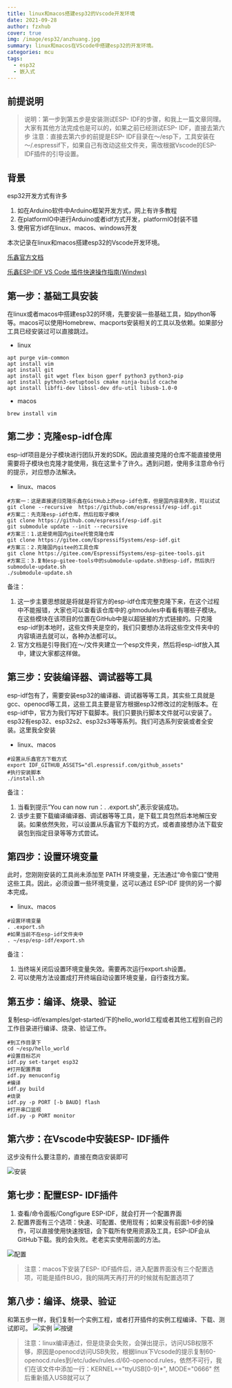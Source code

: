 ```yaml
---
title: linux和macos搭建esp32的Vscode开发环境
date: 2021-09-28
author: fzxhub
cover: true
img: /image/esp32/anzhuang.jpg
summary: linux和macos在VScode中搭建esp32的开发环境。
categories: mcu
tags:
  - esp32
  - 嵌入式
---
```


## 前提说明

> 说明：第一步到第五步是安装测试ESP- IDF的步骤，和我上一篇文章同理。大家有其他方法完成也是可以的，如果之前已经测试ESP- IDF，直接去第六步
> 注意：直接去第六步的前提是ESP- IDF目录在～/esp下，工具安装在～/.espressif下，如果自己有改动这些文件夹，需改根据Vscode的ESP- IDF插件的引导设置。

## 背景

esp32开发方式有许多
1. 如在Arduino软件中Arduino框架开发方式，网上有许多教程
2. 在platformIO中进行Arduino或者idf方式开发，platformIO封装不错
3. 使用官方idf在linux、macos、windows开发

本次记录在linux和macos搭建esp32的Vscode开发环境。

[乐鑫官方文档](https://docs.espressif.com/projects/esp-idf/zh_CN/latest/esp32/get-started/index.html#get-started-get-prerequisites)

[乐鑫ESP-IDF VS Code 插件快速操作指南(Windws)](https://www.bilibili.com/video/BV17p4y167uN?p=1)


## 第一步：基础工具安装

在linux或者macos中搭建esp32的环境，先要安装一些基础工具，如python等等。macos可以使用Homebrew、macports安装相关的工具以及依赖。如果部分工具已经安装过可以直接跳过。
- linux

``` shell
apt purge vim-common
apt install vim
apt install git
apt install git wget flex bison gperf python3 python3-pip 
apt install python3-setuptools cmake ninja-build ccache 
apt install libffi-dev libssl-dev dfu-util libusb-1.0-0
```
- macos

``` shell
brew install vim
```

## 第二步：克隆esp-idf仓库

esp-idf项目是分子模块进行团队开发的SDK。因此直接克隆的仓库不能直接使用需要将子模块也克隆才能使用，我在这里卡了许久。遇到问题，使用多注意命令行的提示，对应想办法解决。

- linux、macos

``` shell
#方案一：这是直接递归克隆乐鑫在GitHub上的esp-idf仓库，但是国内容易失败，可以试试
git clone --recursive  https://github.com/espressif/esp-idf.git
#方案二：先克隆esp-idf仓库，然后拉取子模块
git clone https://github.com/espressif/esp-idf.git
git submodule update --init --recursive
#方案三：1.这是使用国内gitee托管克隆仓库
git clone https://gitee.com/EspressifSystems/esp-idf.git
#方案三：2.克隆国内gitee的工具仓库
git clone https://gitee.com/EspressifSystems/esp-gitee-tools.git
#方案三：3.复制esp-gitee-tools中的submodule-update.sh到esp-idf，然后执行submodule-update.sh
./submodule-update.sh
```
备注：
1. 这一步主要思想就是将就是将官方的esp-idf仓库完整克隆下来，在这个过程中不能报错，大家也可以查看该仓库中的.gitmodules中看看有哪些子模块。在这些模块在该项目的位置在GitHub中是以超链接的方式链接的。只克隆esp-idf到本地时，这些文件夹是空的，我们只要想办法将这些空文件夹中的内容填进去就可以，各种办法都可以。
2. 官方文档是引导我们在～/文件夹建立一个esp文件夹，然后将esp-idf放入其中，建议大家都这样做。

## 第三步：安装编译器、调试器等工具

esp-idf包有了，需要安装esp32的编译器、调试器等等工具，其实些工具就是gcc、openocd等工具，这些工具主要是官方根据esp32修改过的定制版本。在esp-idf中，官方为我们写好下载脚本。我们只要执行脚本文件就可以安装了。esp32有esp32、esp32s2、esp32s3等等系列。我们可选系列安装或者全安装。这里我全安装

- linux、macos

``` shell
#设置从乐鑫官方下载方式
export IDF_GITHUB_ASSETS="dl.espressif.com/github_assets"
#执行安装脚本
./install.sh
```

备注：
1. 当看到提示“You can now run：. .export.sh”,表示安装成功。
2. 该步主要下载编译编译器、调试器等等工具，是下载工具包然后本地解压安装。如果依然失败，可以设置从乐鑫官方下载的方式，或者直接想办法下载安装包到指定目录等等方式尝试。

## 第四步：设置环境变量

此时，您刚刚安装的工具尚未添加至 PATH 环境变量，无法通过“命令窗口”使用这些工具。因此，必须设置一些环境变量，这可以通过 ESP-IDF 提供的另一个脚本完成。

- linux、macos

``` shell
#设置环境变量
. .export.sh
#如果当前不在esp-idf文件夹中
. ~/esp/esp-idf/export.sh
```

备注：
1. 当终端关闭后设置环境变量失效。需要再次运行export.sh设置。
2. 可以使用方法设置成打开终端自动设置环境变量，自行查找方案。

## 第五步：编译、烧录、验证

复制esp-idf/examples/get-started/下的hello_world工程或者其他工程到自己的工作目录进行编译、烧录、验证工作。

``` shell
#到工作目录下
cd ~/esp/hello_world
#设置目标芯片
idf.py set-target esp32
#打开配置界面
idf.py menuconfig
#编译
idf.py build
#烧录
idf.py -p PORT [-b BAUD] flash
#打开串口监视
idf.py -p PORT monitor
```

## 第六步：在Vscode中安装ESP- IDF插件

这步没有什么要注意的，直接在商店安装即可

![安装](/image/esp32/anzhuang.jpg)

## 第七步：配置ESP- IDF插件

1. 查看/命令面板/Congfigure ESP-IDF，就会打开一个配置界面
2. 配置界面有三个选项：快速、可配置、使用现有；如果没有前面1-6步的操作，可以直接使用快速按钮，会下载所有使用资源及工具，ESP-IDF会从GitHub下载。我的会失败。老老实实使用前面的方法。

![配置](/image/esp32/peizhi.jpg)

> 注意：macos下安装了ESP- IDF插件后，进入配置界面没有三个配置选项，可能是插件BUG，我的隔两天再打开的时候就有配置选项了

## 第八步：编译、烧录、验证

和第五步一样，我们复制一个实例工程，或者打开插件的实例工程编译、下载、测试即可。
![实例](/image/esp32/shili.jpg)
![按键](/image/esp32/anjian.jpg)

> 注意：linux编译通过，但是烧录会失败，会弹出提示，访问USB权限不够，原因是openocd访问USB失败，根据linux下Vcsode的提示复制60-openocd.rules到/etc/udev/rules.d/60-openocd.rules，依然不可行，我们在该文件中添加一行：KERNEL=="ttyUSB[0-9]*", MODE="0666"  然后重新插入USB就可以了
